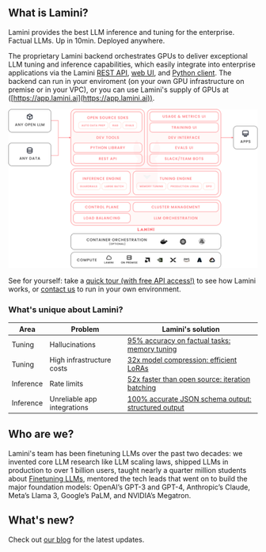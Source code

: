 ## What is Lamini?

Lamini provides the best LLM inference and tuning for the enterprise. Factual LLMs. Up in 10min. Deployed anywhere.

The proprietary Lamini backend orchestrates GPUs to deliver exceptional LLM tuning and inference capabilities, which easily integrate into enterprise applications via the Lamini [REST API](/rest_api/completions/), [web UI](/inference/playground/), and [Python client](/lamini_python_class/lamini/). The backend can run in your enviroment (on your own GPU infrastructure on premise or in your VPC), or you can use Lamini's supply of GPUs at ([https://app.lamini.ai](https://app.lamini.ai)).

![Lamini overview](/assets/lamini-overview.png)

See for yourself: take a [quick tour (with free API access!)](/inference/quick_start/) to see how Lamini works, or [contact us](https://www.lamini.ai/contact) to run in your own environment.

### What's unique about Lamini?

| Area | Problem | Lamini's solution |
|-|-|-|
| Tuning | Hallucinations | [95% accuracy on factual tasks: memory tuning](/tuning/memory_tuning/) |
| Tuning | High infrastructure costs | [32x model compression: efficient LoRAs](/tuning/quick_start/) |
| Inference | Rate limits | [52x faster than open source: iteration batching](https://www.usenix.org/conference/osdi22/presentation/yu) |
| Inference | Unreliable app integrations | [100% accurate JSON schema output: structured output](/inference/json_output/)|

## Who are we?

Lamini's team has been finetuning LLMs over the past two decades: we invented core LLM research like LLM scaling laws, shipped LLMs in production to over 1 billion users, taught nearly a quarter million students about [Finetuning LLMs](https://www.deeplearning.ai/short-courses/finetuning-large-language-models/), mentored the tech leads that went on to build the major foundation models: OpenAI’s GPT-3 and GPT-4, Anthropic’s Claude, Meta’s Llama 3, Google’s PaLM, and NVIDIA’s Megatron.

## What's new?

Check out [our blog](https://www.lamini.ai/blog) for the latest updates.

<br><br>
